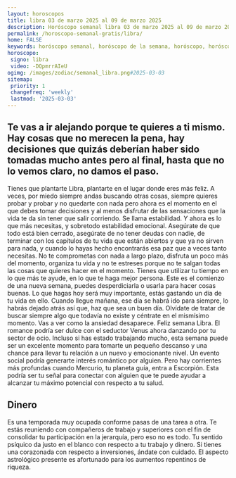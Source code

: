 ```yaml
---
layout: horoscopos
title: libra 03 de marzo 2025 al 09 de marzo 2025 
description: Horóscopo semanal libra 03 de marzo 2025 al 09 de marzo 2025. Te vas a ir alejando porque te quieres a ti mismo. Hay cosas que no merecen la pena, hay decisiones que quizás deberían haber sido tomadas mucho antes pero al final, hasta que no lo vemos claro, no damos el paso.
permalink: /horoscopo-semanal-gratis/libra/
home: FALSE
keywords: horóscopo semanal, horóscopo de la semana, horóscopo, horóscopo gratis,horóscopos, horóscopo esperanza gracia, horoscopos libra la semana, horóscopos gratis, Tarot, Astrologia, Zodíaco, libra, horoscopo gratis, semanal
horoscopo:
 signo: libra
 video: -DQpmrrAIeU
ogimg: /images/zodiac/semanal_libra.png#2025-03-03
sitemap:
 priority: 1
 changefreq: 'weekly'
 lastmod: '2025-03-03'
---
```




## Te vas a ir alejando porque te quieres a ti mismo. Hay cosas que no merecen la pena, hay decisiones que quizás deberían haber sido tomadas mucho antes pero al final, hasta que no lo vemos claro, no damos el paso.

Tienes que plantarte Libra, plantarte en el lugar donde eres más feliz. A veces, por miedo siempre andas buscando otras cosas, siempre quieres probar y probar y no quedarte con nada pero ahora es el momento en el que debes tomar decisiones y al menos disfrutar de las sensaciones que la vida te da sin tener que salir corriendo. Se llama estabilidad. Y ahora es lo que más necesitas, y sobretodo estabilidad emocional. Asegúrate de que todo está bien cerrado, asegúrate de no tener deudas con nadie, de terminar con los capítulos de tu vida que están abiertos y que ya no sirven para nada, y cuando lo hayas hecho encontrarás esa paz que a veces tanto necesitas. No te comprometas con nada a largo plazo, disfruta un poco más del momento, organiza tu vida y no te estreses porque no te salgan todas las cosas que quieres hacer en el momento. Tienes que utilizar tu tiempo en lo que más te ayude, en lo que te haga mejor persona. Este es el comienzo de una nueva semana, puedes desperdiciarla o usarla para hacer cosas buenas. Lo que hagas hoy será muy importante, estás gastando un día de tu vida en ello. Cuando llegue mañana, ese día se habrá ido para siempre, lo habrás dejado atrás así que, haz que sea un buen día. Olvídate de tratar de buscar siempre algo que todavía no existe y céntrate en el mismísimo momento. Vas a ver como la ansiedad desaparece. Feliz semana Libra.
El romance podría ser dulce con el seductor Venus ahora danzando por tu sector de ocio. Incluso si has estado trabajando mucho, esta semana puede ser un excelente momento para tomarte un pequeño descanso y una chance para llevar tu relación a un nuevo y emocionante nivel. Un evento social podría generarte interés romántico por alguien. Pero hay corrientes más profundas cuando Mercurio, tu planeta guía, entra a Escorpión. Esta podría ser tu señal para conectar con alguien que te puede ayudar a alcanzar tu máximo potencial con respecto a tu salud.

## Dinero

Es una temporada muy ocupada conforme pasas de una tarea a otra. Te estás reuniendo con compañeros de trabajo y superiores con el fin de consolidar tu participación en la jerarquía, pero eso no es todo. Tu sentido psíquico da justo en el blanco con respecto a tu trabajo y dinero. Si tienes una corazonada con respecto a inversiones, ándate con cuidado. El aspecto astrológico presente es afortunado para los aumentos repentinos de riqueza.